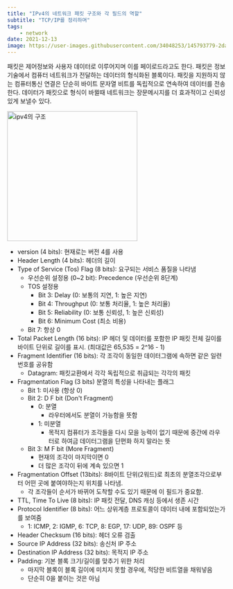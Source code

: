 ```yaml
---
title: "IPv4의 네트워크 패킷 구조와 각 필드의 역할"
subtitle: "TCP/IP를 정리하며"
tags:
    - network
date: 2021-12-13
image: https://user-images.githubusercontent.com/34048253/145793779-2da05d3e-8fe2-4803-b593-cd03b82453d4.jpeg
---
```

패킷은 제어정보와 사용자 데이터로 이루어지며 이를 페이로드라고도 한다.
패킷은 정보기술에서 컴퓨터 네트워크가 전달하는 데이터의 형식화된 블록이다.
패킷을 지원하지 않는 컴퓨터통신 연결은 단순히 바이트 문자열 비트를 독립적으로 연속하여 데이터를 전송한다.
데이터가 패킷으로 형식이 바뀔때 네트워크는 장문메시지를 더 효과적이고 신뢰성있게 보낼수 있다.

<img src="https://user-images.githubusercontent.com/34048253/145793779-2da05d3e-8fe2-4803-b593-cd03b82453d4.jpeg" width=300  alt="ipv4의 구조" />

- version (4 bits): 현재로는 버전 4를 사용
- Header Length (4 bits): 헤더의 길이
- Type of Service (Tos) Flag (8 bits): 요구되는 서비스 품질을 나타냄
  - 우선순위 설정용 (0~2 bit): Precedence (우선순위 8단계)
  - TOS 설정용
    - Bit 3: Delay (0: 보통의 지연, 1: 높은 지연)
    - Bit 4: Throughput (0: 보통 처리율, 1: 높은 처리율)
    - Bit 5: Reliability (0: 보통 신뢰성, 1: 높은 신뢰성)
    - Bit 6: Minimum Cost (최소 비용)
  - Bit 7: 항상 0
- Total Packet Length (16 bits): IP 헤더 및 데이터를 포함한 IP 패킷 전체 길이를 바이트 단위로 길이를 표시. (최대값은 65,535 = 2^16 - 1)
- Fragment Identifier (16 bits): 각 조각이 동일한 데이터그램에 속하면 같은 일련번호를 공유함
  - Datagram: 패킷교환에서 각각 독립적으로 취급되는 각각의 패킷
- Fragmentation Flag (3 bits) 분열의 특성을 나타내는 플래그
  - Bit 1: 미사용 (항상 0)
  - Bit 2: D F bit (Don't Fragment)
    - 0: 분열
      - 라우터에서도 분열이 가능함을 뜻함
    - 1: 미분열
      - 목적지 컴퓨터가 조각들을 다시 모을 능력이 없기 때문에 중간에 라우터로 하여금 데이터그램을 단편화 하지 말라는 뜻
  - Bit 3: M F bit (More Fragment)
    - 현재의 조각이 마지막이면 0
    - 더 많은 조각이 뒤에 계속 있으면 1
- Fragmentation Offset (13bits): 8바이트 단위(2워드)로 최초의 분열조각으로부터 어떤 곳에 붙여야하는지 위치를 나타냄.
  - 각 조각들이 순서가 바뀌어 도착할 수도 있기 때문에 이 필드가 중요함.
- TTL, Time To Live (8 bits): IP 패킷 전달, DNS 캐싱 등에서 생존 시간
- Protocol Identifier (8 bits): 어느 상위계층 프로토콜이 데이터 내에 포함되었는가를 보여줌
  - 1: ICMP, 2: IGMP, 6: TCP, 8: EGP, 17: UDP, 89: OSPF 등
- Header Checksum (16 bits): 헤더 오류 검출
- Source IP Address (32 bits): 송신처 IP 주소
- Destination IP Address (32 bits): 목적지 IP 주소
- Padding: 기본 블록 크기/길이를 맞추기 위한 처리
  - 마지막 블록이 블록 길이에 미치지 못할 경우에, 적당한 비트열을 채워넣음
  - 단순히 0을 붙이는 것은 아님
